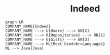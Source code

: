 <h1 align="center">Indeed</h1>

```mermaid
graph LR
COMPANY_NAME{Indeed}
COMPANY_NAME ---> U{Users} ---> UN[2]
COMPANY_NAME ---> R{Repositories} ---> RN[1]
COMPANY_NAME ---> G{Gists} ---> GN[3]
COMPANY_NAME ---> ML{Most Used<br>Languages}
ML --> Java[Java]
```
